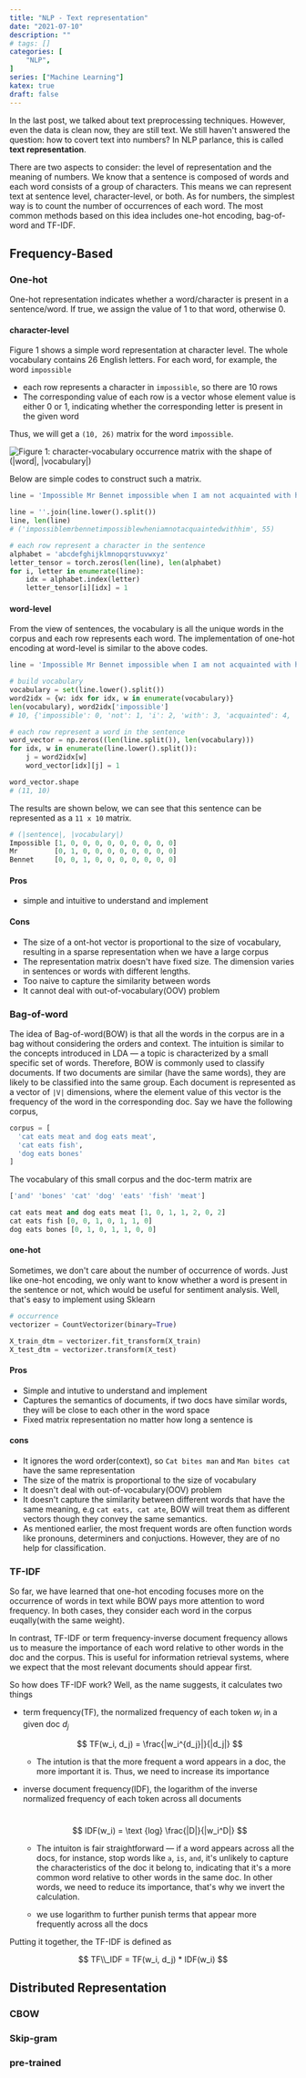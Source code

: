 ```yaml
---
title: "NLP - Text representation"
date: "2021-07-10"
description: ""
# tags: []
categories: [
    "NLP",
]
series: ["Machine Learning"]
katex: true
draft: false
---
```




In the last post, we talked about text preprocessing techniques. However, even the data is clean now, they are still text. We still haven't answered the question: how to covert text into numbers? In NLP parlance, this is called **text representation**. 



<!--more-->



There are two aspects to consider: the level of representation and the meaning of numbers. We know that a sentence is composed of words and each word consists of a group of characters. This means we can represent text at sentence level, character-level, or both. As for numbers, the simplest way is to count the number of occurrences of each word. The most common methods based on this idea includes one-hot encoding, bag-of-word and TF-IDF.



## Frequency-Based





### One-hot

One-hot representation indicates whether a word/character is present in a sentence/word. If true, we assign the value of 1 to that word, otherwise 0.



#### character-level

Figure 1 shows a simple word representation at character level. The whole vocabulary contains 26 English letters. For each word, for example, the word `impossible`

- each row represents a character in `impossible`, so there are 10 rows
- The corresponding value of each row is a vector whose element value is either 0 or 1, indicating whether the corresponding letter is present in the given word

 Thus, we will get a `(10, 26)` matrix for the word `impossible`.



![](/blog/post/images/word-vocab-matrix.png#full "Figure 1: character-vocabulary occurrence matrix with the shape of (|word|, |vocabulary|)")



Below are  simple codes to construct such a matrix.

```python
line = 'Impossible Mr Bennet impossible when I am not acquainted with him'

line = ''.join(line.lower().split())
line, len(line)
# ('impossiblemrbennetimpossiblewheniamnotacquaintedwithhim', 55)

# each row represent a character in the sentence
alphabet = 'abcdefghijklmnopqrstuvwxyz'
letter_tensor = torch.zeros(len(line), len(alphabet)
for i, letter in enumerate(line):
    idx = alphabet.index(letter)
    letter_tensor[i][idx] = 1

```



#### word-level

From the view of sentences, the vocabulary is all the unique words in the corpus and each row represents each word. The implementation of one-hot encoding at word-level is similar to the above codes.



```python
line = 'Impossible Mr Bennet impossible when I am not acquainted with him'

# build vocabulary
vocabulary = set(line.lower().split())
word2idx = {w: idx for idx, w in enumerate(vocabulary)}
len(vocabulary), word2idx['impossible']
# 10, {'impossible': 0, 'not': 1, 'i': 2, 'with': 3, 'acquainted': 4, 'bennet': 5, 'mr': 6, 'him': 7, 'am': 8, 'when': 9}

# each row represent a word in the sentence
word_vector = np.zeros((len(line.split()), len(vocabulary)))
for idx, w in enumerate(line.lower().split()):
    j = word2idx[w]
    word_vector[idx][j] = 1

word_vector.shape
# (11, 10)
```



The results are shown below, we can see that this sentence can be represented as a  `11 x 10` matrix.

```python
# (|sentence|, |vocabulary|)
Impossible [1, 0, 0, 0, 0, 0, 0, 0, 0, 0]
Mr         [0, 1, 0, 0, 0, 0, 0, 0, 0, 0]
Bennet     [0, 0, 1, 0, 0, 0, 0, 0, 0, 0]

```



#### Pros

- simple and intuitive to understand and implement

#### Cons

- The size of a ont-hot vector is proportional to the size of vocabulary, resulting in a sparse representation when we have a large corpus
- The representation matrix doesn't have fixed size. The dimension varies in sentences or words with different lengths.
- Too naive to capture the similarity between words
- It cannot deal with out-of-vocabulary(OOV) problem



### Bag-of-word

The idea of Bag-of-word(BOW) is that all the words in the corpus are in a bag without considering the orders and context. The intuition is similar to the concepts introduced in LDA — a topic is characterized by a  small specific set of words. Therefore, BOW is commonly used to classify documents. If two documents are similar (have the same words), they are likely to be classified into the same group. Each document is represented as a vector of `|V|` dimensions, where the element value of this vector is the frequency of the word in the corresponding doc. Say we have the following corpus,



```python
corpus = [
  'cat eats meat and dog eats meat',
  'cat eats fish',
  'dog eats bones'
]
```



The vocabulary of this small corpus and the doc-term matrix are



```python
['and' 'bones' 'cat' 'dog' 'eats' 'fish' 'meat']

cat eats meat and dog eats meat [1, 0, 1, 1, 2, 0, 2]
cat eats fish [0, 0, 1, 0, 1, 1, 0]
dog eats bones [0, 1, 0, 1, 1, 0, 0]


```



#### one-hot

Sometimes, we don't care about the number of occurrence of words. Just like one-hot encoding, we only want to know whether a word is present in the sentence or not, which would be useful for sentiment analysis. Well, that's easy to implement using Sklearn



```python
# occurrence
vectorizer = CountVectorizer(binary=True)

X_train_dtm = vectorizer.fit_transform(X_train)
X_test_dtm = vectorizer.transform(X_test)

```



#### Pros

- Simple and intutive to understand and implement
- Captures the semantics of documents, if two docs have similar words, they will be close to each other in the word space
- Fixed matrix representation no matter how long a sentence is

#### cons

- It ignores the word order(context), so `Cat bites man` and `Man bites cat` have the same representation
- The size of the matrix is proportional to the size of vocabulary
- It doesn't deal with out-of-vocabulary(OOV) problem
- It doesn't capture the similarity between different words that have the same meaning, e.g `cat eats, cat ate`, BOW will treat them as different vectors though they convey the same semantics.
- As mentioned earlier, the most frequent words are often function words like pronouns, determiners and conjuctions. However, they are of no help for classification.



### TF-IDF



So far, we have learned that one-hot encoding focuses more on the occurrence of words in text while BOW pays more attention to word frequency. In both cases, they consider each word in the corpus euqally(with the same weight). 

In contrast, TF-IDF or term frequency-inverse document frequency allows us to measure the importance of each word relative to other words in the doc and the corpus. This is useful for information retrieval systems, where we expect that the most relevant documents should appear first.



So how does TF-IDF work? Well, as the name suggests, it calculates two things

- term frequency(TF), the normalized frequency of each token $w_i$ in a given doc $d_j$

  
  $$
  TF(w_i, d_j) = \frac{|w_i^{d_j}|}{|d_j|}
  $$
  

  - The intution is that the more frequent a word appears in a doc, the more important it is. Thus, we need to increase its importance

  

- inverse document frequency(IDF), the logarithm of the inverse normalized frequency of each token across all documents

  ​	
  $$
  IDF(w_i) = \text {log} \frac{|D|}{|w_i^D|}
  $$
  

  - The intuiton is fair straightforward — if a word appears across all the docs, for instance, stop words like `a`, `is`, `and`, it's unlikely to capture the characteristics of the doc it belong to, indicating that it's a more common word relative to other words in the same doc. In other words, we need to reduce its importance, that's why we invert the calculation.

  - we use logarithm to further punish terms that appear more frequently across all the docs

    



Putting it together, the TF-IDF is defined as


$$
TF\\_IDF = TF(w_i, d_j) * IDF(w_i)
$$


## Distributed Representation



### CBOW



### Skip-gram



### pre-trained

